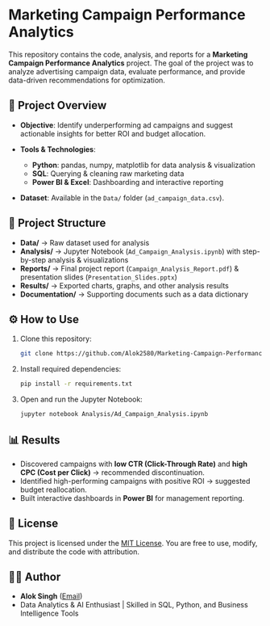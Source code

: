 # Marketing Campaign Performance Analytics

This repository contains the code, analysis, and reports for a **Marketing Campaign Performance Analytics** project. The goal of the project was to analyze advertising campaign data, evaluate performance, and provide data-driven recommendations for optimization.

## 🚀 Project Overview

* **Objective**: Identify underperforming ad campaigns and suggest actionable insights for better ROI and budget allocation.
* **Tools & Technologies**:

  * **Python**: pandas, numpy, matplotlib for data analysis & visualization
  * **SQL**: Querying & cleaning raw marketing data
  * **Power BI & Excel**: Dashboarding and interactive reporting
* **Dataset**: Available in the `Data/` folder (`ad_campaign_data.csv`).

## 📂 Project Structure

* **Data/** → Raw dataset used for analysis
* **Analysis/** → Jupyter Notebook (`Ad_Campaign_Analysis.ipynb`) with step-by-step analysis & visualizations
* **Reports/** → Final project report (`Campaign_Analysis_Report.pdf`) & presentation slides (`Presentation_Slides.pptx`)
* **Results/** → Exported charts, graphs, and other analysis results
* **Documentation/** → Supporting documents such as a data dictionary

## ⚙️ How to Use

1. Clone this repository:

   ```bash
   git clone https://github.com/Alok2580/Marketing-Campaign-Performance-Analytics.git
   ```
2. Install required dependencies:

   ```bash
   pip install -r requirements.txt
   ```
3. Open and run the Jupyter Notebook:

   ```bash
   jupyter notebook Analysis/Ad_Campaign_Analysis.ipynb
   ```

## 📊 Results

* Discovered campaigns with **low CTR (Click-Through Rate)** and **high CPC (Cost per Click)** → recommended discontinuation.
* Identified high-performing campaigns with positive ROI → suggested budget reallocation.
* Built interactive dashboards in **Power BI** for management reporting.

## 📜 License

This project is licensed under the [MIT License](LICENSE). You are free to use, modify, and distribute the code with attribution.

## 👨‍💻 Author

* **Alok Singh** ([Email](mailto:aloksingh15122004@gmail.com))
* Data Analytics & AI Enthusiast | Skilled in SQL, Python, and Business Intelligence Tools